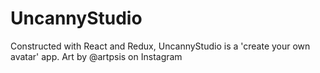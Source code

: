 # UncannyStudio

Constructed with React and Redux, UncannyStudio is a 'create your own avatar' app. Art by @artpsis on Instagram
